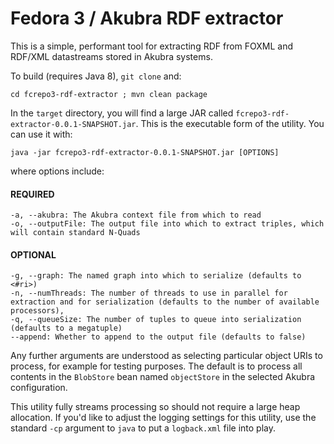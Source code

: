 # Fedora 3 / Akubra RDF extractor

This is a simple, performant tool for extracting RDF from FOXML and RDF/XML datastreams stored in Akubra systems.

To build (requires Java 8), `git clone` and:
```
cd fcrepo3-rdf-extractor ; mvn clean package
```
In the `target` directory, you will find a large JAR called `fcrepo3-rdf-extractor-0.0.1-SNAPSHOT.jar`. This is the executable form of the utility. You can use it with:
```
java -jar fcrepo3-rdf-extractor-0.0.1-SNAPSHOT.jar [OPTIONS]
```
where options include:
#### REQUIRED
```
-a, --akubra: The Akubra context file from which to read
-o, --outputFile: The output file into which to extract triples, which will contain standard N-Quads
```
#### OPTIONAL
```
-g, --graph: The named graph into which to serialize (defaults to <#ri>)
-n, --numThreads: The number of threads to use in parallel for extraction and for serialization (defaults to the number of available processors),
-q, --queueSize: The number of tuples to queue into serialization (defaults to a megatuple)
--append: Whether to append to the output file (defaults to false)
```
Any further arguments are understood as selecting particular object URIs to process, for example for testing purposes. The default is to process all contents in the `BlobStore` bean named `objectStore` in the selected Akubra configuration.

This utility fully streams processing so should not require a large heap allocation. If you'd like to adjust the logging settings for this utility, use the standard `-cp` argument to `java` to put a `logback.xml` file into play.
